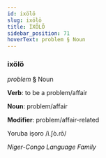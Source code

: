 ```yaml
---
id: ixölö
slug: ixölö
title: İXÖLÖ
sidebar_position: 71
hoverText: problem § Noun
---
```


### ixölö

*problem* **§** Noun

**Verb**: to be a problem/affair

**Noun**: problem/affair

**Modifier**: problem/affair-related

Yoruba iṣoro /ì.ʃò.ɾō/

*Niger-Congo Language Family*